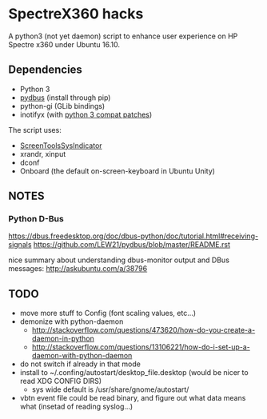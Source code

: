 SpectreX360 hacks
===========================

A python3 (not yet daemon) script to enhance user experience on HP Spectre x360 under Ubuntu 16.10.


Dependencies
---------------------------
- Python 3
- [pydbus](https://github.com/LEW21/pydbus/blob/master/README.rst) (install through pip)
- python-gi (GLib bindings)
- inotifyx (with [python 3 compat patches](https://bugs.launchpad.net/inotifyx/+bug/1006053))

The script uses:
- [ScreenToolsSysIndicator](https://github.com/okaresz/ScreenToolsSysIndicator)
- xrandr, xinput
- dconf
- Onboard (the default on-screen-keyboard in Ubuntu Unity)

NOTES
----------------------------

### Python D-Bus
https://dbus.freedesktop.org/doc/dbus-python/doc/tutorial.html#receiving-signals
https://github.com/LEW21/pydbus/blob/master/README.rst

nice summary about understanding dbus-monitor output and DBus messages: http://askubuntu.com/a/38796


TODO
----------------
- move more stuff to Config (font scaling values, etc...)
- demonize with python-daemon
    - http://stackoverflow.com/questions/473620/how-do-you-create-a-daemon-in-python
    - http://stackoverflow.com/questions/13106221/how-do-i-set-up-a-daemon-with-python-daemon
- do not switch if already in that mode
- install to ~/.confing/autostart/desktop_file.desktop (would be nicer to read XDG CONFIG DIRS)
    - sys wide default is /usr/share/gnome/autostart/
- vbtn event file could be read binary, and figure out what data means what (insetad of reading syslog...)

